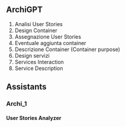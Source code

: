## ArchiGPT

1) Analisi User Stories
2) Design Container
3) Assegnazione User Stories
4) Eventuale aggiunta container
5) Descrizione Container (Container purpose)
6) Design servizi
7) Services Interaction
8) Service Description

## Assistants

### Archi_1
#### User Stories Analyzer
